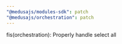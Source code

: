 ```yaml
---
"@medusajs/modules-sdk": patch
"@medusajs/orchestration": patch
---
```


fis(orchestration): Properly handle select all
